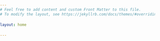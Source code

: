 ```yaml
---
# Feel free to add content and custom Front Matter to this file.
# To modify the layout, see https://jekyllrb.com/docs/themes/#overriding-theme-defaults

layout: home

---
```

<!DOCTYPE html>
<html lang="en">
<head>
    <meta charset="UTF-8">
    <meta name="viewport" content="width=device-width, initial-scale=1.0">
    <title>Your Name's Portfolio</title>
    <style>
        body {
            font-family: Arial, sans-serif;
            line-height: 1.6;
            margin: 0;
            padding: 0;
        }

        header {
            background-color: #333;
            color: #fff;
            padding: 20px;
            text-align: center;
        }

        h1 {
            margin: 0;
        }

        section {
            padding: 20px;
        }

        h2 {
            margin-top: 0;
        }

        article {
            margin-bottom: 20px;
        }

        footer {
            background-color: #333;
            color: #fff;
            padding: 20px;
            text-align: center;
        }

        footer p {
            margin: 0;
        }
    </style>
</head>
<body>

    <header>
        <h1>Your Name's Portfolio</h1>
    </header>

    <section id="about">
        <h2>About Me</h2>
        <p>Brief introduction about yourself, your background, and your interests.</p>
    </section>

    <section id="skills">
        <h2>Skills</h2>
        <p>List your skills or technologies you're proficient in, such as programming languages, frameworks, tools, etc.</p>
    </section>

    <section id="experience">
        <h2>Experience</h2>

        <article>
            <h3>[Company Name]</h3>
            <p><strong>Position:</strong> Your position or role.</p>
            <p><strong>Duration:</strong> Duration of your work at the company.</p>
            <p><strong>Description:</strong> Brief description of your responsibilities and achievements.</p>
        </article>

        <!-- Add more experience articles as needed -->

    </section>

    <section id="education">
        <h2>Education</h2>

        <article>
            <h3>[Degree Name], [University Name]</h3>
            <p><strong>Year:</strong> Year of graduation.</p>
            <p><strong>Description:</strong> Brief description of your degree program or any notable achievements.</p>
        </article>

    </section>

    <section id="certifications">
        <h2>Certifications</h2>
        <p>List any relevant certifications you have obtained.</p>
    </section>

    <section id="contact">
        <h2>Contact</h2>
        <p>Provide your contact information, such as email address or LinkedIn profile.</p>
    </section>

    <footer>
        <p>Additional Information: Any other relevant information you'd like to include, such as hobbies, volunteer work, etc.</p>
    </footer>

</body>
</html>



